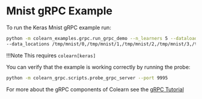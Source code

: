 # Mnist gRPC Example

To run the Keras Mnist gRPC example run:

```bash
python -m colearn_examples.grpc.run_grpc_demo --n_learners 5 --dataloader_tag KERAS_MNIST --model_tag KERAS_MNIST \
--data_locations /tmp/mnist/0,/tmp/mnist/1,/tmp/mnist/2,/tmp/mnist/3,/tmp/mnist/4
```

!!!Note
    This requires `colearn[keras]`

You can verify that the example is working correctly by running the probe:

```bash
python -m colearn_grpc.scripts.probe_grpc_server --port 9995
```

For more about the gRPC components of Colearn see the [gRPC Tutorial](grpc_tutorial.md)
